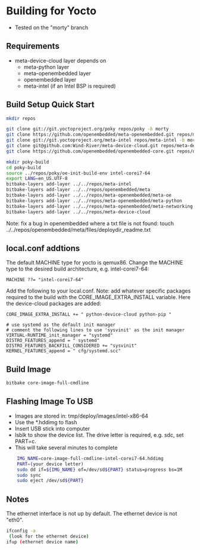 Building for Yocto
==================

  * Tested on the "morty" branch

Requirements
------------
  * meta-device-cloud layer depends on
    * meta-python layer
    * meta-openembedded layer
    * openembedded layer
    * meta-intel (if an Intel BSP is required)

Build Setup Quick Start
-----------------------
```sh
mkdir repos

git clone git://git.yoctoproject.org/poky repos/poky -b morty
git clone https://github.com/openembedded/meta-openembedded.git repos/meta-openembedded -b morty
git clone git://git.yoctoproject.org/meta-intel repos/meta-intel -b morty
git clone git@github.com:Wind-River/meta-device-cloud.git repos/meta-device-cloud
git clone https://github.com/openembedded/openembedded-core.git repos/openembedded -b morty

mkdir poky-build
cd poky-build
source ../repos/poky/oe-init-build-env intel-corei7-64
export LANG=en_US.UTF-8
bitbake-layers add-layer ../../repos/meta-intel
bitbake-layers add-layer ../../repos/openembedded/meta
bitbake-layers add-layer ../../repos/meta-openembedded/meta-oe
bitbake-layers add-layer ../../repos/meta-openembedded/meta-python
bitbake-layers add-layer ../../repos/meta-openembedded/meta-networking
bitbake-layers add-layer ../../repos/meta-device-cloud

```

Note: fix a bug in openembedded where a txt file is not found:
touch ../../repos/openembedded/meta/files/deploydir_readme.txt

local.conf addtions
-------------------
The default MACHINE type for yocto is qemux86.  Change the MACHINE
type to the desired build architecture, e.g.  intel-corei7-64:

```
MACHINE ??= "intel-corei7-64"
```

Add the following to your local.conf.  Note: add whatever specific
packages required to the build with the CORE_IMAGE_EXTRA_INSTALL
variable.  Here the device-cloud packages are added:

```
CORE_IMAGE_EXTRA_INSTALL += " python-device-cloud python-pip "

# use systemd as the default init manager
# comment the following lines to use 'sysvinit' as the init manager
VIRTUAL-RUNTIME_init_manager = "systemd"
DISTRO_FEATURES_append = " systemd"
DISTRO_FEATURES_BACKFILL_CONSIDERED += "sysvinit"
KERNEL_FEATURES_append = " cfg/systemd.scc"
```

Build Image
-----------
```sh
bitbake core-image-full-cmdline
```

Flashing Image To USB
---------------------
  * Images are stored in: tmp/deploy/images/intel-x86-64
  * Use the *.hddimg to flash
  * Insert USB stick into computer
  * lsblk to show the device list.  The drive letter is required, e.g.
  sdc, set PART=c.
  * This will take several minutes to complete
```sh
	IMG_NAME=core-image-full-cmdline-intel-corei7-64.hddimg
	PART=(your device letter)
	sudo dd if=${IMG_NAME} of=/dev/sd${PART} status=progress bs=1M
	sudo sync
	sudo eject /dev/sd${PART}
```

Notes
-----
The ethernet interface is not up by default.  The ethernet device is
not "eth0".
```sh
ifconfig -a
 (look for the ethernet device)
ifup (ethernet device name)
